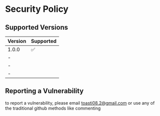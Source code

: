 # Security Policy

## Supported Versions


| Version | Supported          |
| ------- | ------------------ |
| 1.0.0   | :white_check_mark: |
| -       |                    |
| -       |                    |
| -       |                    |

## Reporting a Vulnerability

to report a vulnerability, please email toasti08.2@gmail.com or use any of the traditional github methods like commenting

